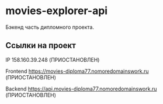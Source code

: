 # movies-explorer-api
Бэкенд часть дипломного проекта.

## Ссылки на проект

IP 158.160.39.248 (ПРИОСТАНОВЛЕН)

Frontend https://movies-diploma77.nomoredomainswork.ru (ПРИОСТАНОВЛЕН)

Backend https://api.movies-diploma77.nomoredomainswork.ru (ПРИОСТАНОВЛЕН)
